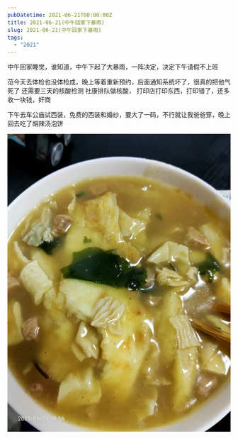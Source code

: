 ```yaml
---
pubDatetime: 2021-06-21T00:00:00Z
title: 2021-06-21(中午回家下暴雨)
slug: 2021-06-21(中午回家下暴雨)
tags:
  - "2021"
---
```


中午回家睡觉，谁知道，中午下起了大暴雨，一阵决定，决定下午请假不上班

范今天去体检也没体检成，晚上等着重新预约，后面通知系统坏了，很真的把他气死了
还需要三天的核酸检测
社康排队做核酸， 打印店打印东西，打印错了，还多收一块钱，奸商

下午去车公庙试西装，免费的西装和婚纱，要大了一码，不行就让我爸爸穿，晚上回去吃了胡辣汤泡饼

![](../../img/6904315-79cf62ab471c4c87.jpg)
